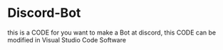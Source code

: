 # Discord-Bot
this is a CODE for you want to make a Bot at discord, this CODE can be modified in Visual Studio Code Software
